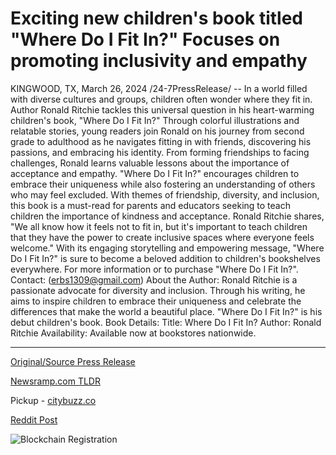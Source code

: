 # Exciting new children's book titled "Where Do I Fit In?" Focuses on promoting inclusivity and empathy

KINGWOOD, TX, March 26, 2024 /24-7PressRelease/ -- In a world filled with diverse cultures and groups, children often wonder where they fit in. Author Ronald Ritchie tackles this universal question in his heart-warming children's book, "Where Do I Fit In?"  Through colorful illustrations and relatable stories, young readers join Ronald on his journey from second grade to adulthood as he navigates fitting in with friends, discovering his passions, and embracing his identity. From forming friendships to facing challenges, Ronald learns valuable lessons about the importance of acceptance and empathy.  "Where Do I Fit In?" encourages children to embrace their uniqueness while also fostering an understanding of others who may feel excluded. With themes of friendship, diversity, and inclusion, this book is a must-read for parents and educators seeking to teach children the importance of kindness and acceptance.  Ronald Ritchie shares, "We all know how it feels not to fit in, but it's important to teach children that they have the power to create inclusive spaces where everyone feels welcome."  With its engaging storytelling and empowering message, "Where Do I Fit In?" is sure to become a beloved addition to children's bookshelves everywhere.  For more information or to purchase "Where Do I Fit In?".  Contact: (erbs1309@gmail.com)  About the Author: Ronald Ritchie is a passionate advocate for diversity and inclusion. Through his writing, he aims to inspire children to embrace their uniqueness and celebrate the differences that make the world a beautiful place. "Where Do I Fit In?" is his debut children's book.  Book Details: Title: Where Do I Fit In? Author: Ronald Ritchie Availability: Available now at bookstores nationwide. 

---

[Original/Source Press Release](https://www.24-7pressrelease.com/press-release/509542/exciting-new-childrens-book-titled-where-do-i-fit-in-focuses-on-promoting-inclusivity-and-empathy)
                    

[Newsramp.com TLDR](https://newsramp.com/curated-news/new-children-s-book-encourages-inclusion-and-kindness/d5964920ab597ce96c37d0793caf5982) 


Pickup - [citybuzz.co](https://citybuzz.co/2024/03/26/new-children-s-book-promotes-inclusivity-and-empathy)
 



[Reddit Post](https://www.reddit.com/r/BookNews/comments/1bo1nvn/new_childrens_book_encourages_inclusion_and/) 



![Blockchain Registration](https://cdn.newsramp.app/24-7PressRelease/qrcode/243/26/lossBYqt.webp)